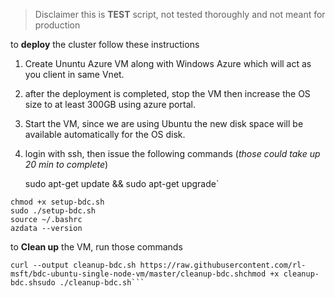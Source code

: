 > Disclaimer this is **TEST** script, not tested thoroughly  and not
> meant for production

  
to **deploy** the cluster follow these instructions  

 1. Create Ununtu Azure VM along with Windows Azure which will act as 
    you client in same Vnet.
 2. after the deployment is completed, stop  the VM then increase the OS
    size to at least 300GB using azure  portal.
 3. Start the VM, since we are using Ubuntu the new disk space  will be
    available automatically for the OS disk.
 4. login with ssh, then issue the following commands (*those could take
    up 20 min to  complete*)

 
  
    sudo apt-get update && sudo apt-get upgrade`  
  
```shell script curl --output setup-bdc.sh https://raw.githubusercontent.com/rl-msft/bdc-ubuntu-single-node-vm/master/setup-bdc.sh  
chmod +x setup-bdc.sh  
sudo ./setup-bdc.sh  
source ~/.bashrc  
azdata --version  
```  
  to **Clean up** the VM, run those commands  
  
```shell script  
curl --output cleanup-bdc.sh https://raw.githubusercontent.com/rl-msft/bdc-ubuntu-single-node-vm/master/cleanup-bdc.shchmod +x cleanup-bdc.shsudo ./cleanup-bdc.sh```

